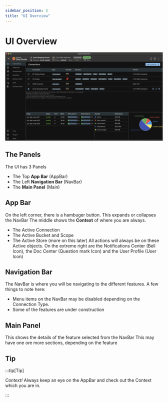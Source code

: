```yaml
---
sidebar_position: 3
title: "UI Overview"
---
```


# UI Overview

![UI Overview](/img/start/UI-Overview.png)

## The Panels

The UI has 3 Panels

- The Top **App Bar** (AppBar)
- The Left **Navigation Bar** (NavBar)
- The **Main Panel** (Main)

## App Bar

On the left corner, there is a hambuger button. This expands or collapses the NavBar
The middle shows the **Context** of where you are always.

- The Active Connection
- The Active Bucket and Scope
- The Active Store (more on this later)
  All actions will always be on these Active objects.
  On the extreme right are the Notifications Center (Bell Icon), the Doc Center (Question mark Icon) and the User Profile (User Icon)

## Navigation Bar

The NavBar is where you will be navigating to the different features.
A few things to note here:

- Menu items on the NavBar may be disabled depending on the Connection Type.
- Some of the features are under construction

## Main Panel

This shows the details of the feature selected from the NavBar
This may have one ore more sections, depending on the feature

## Tip

:::tip[Tip]

_Context!_ Always keep an eye on the AppBar and check out the Context which you are in.

:::
